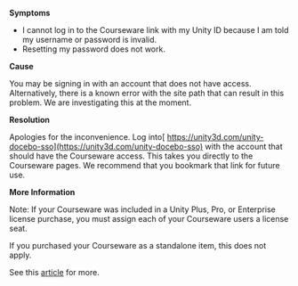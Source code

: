 

**Symptoms**


- I cannot log in to the Courseware link with my Unity ID because I am told my username or password is invalid.
- Resetting my password does not work.



**Cause**



You may be signing in with an account that does not have access. Alternatively, there is a known error with the site path that can result in this problem. We are investigating this at the moment.



**Resolution**



Apologies for the inconvenience. Log into[ https://unity3d.com/unity-docebo-sso](https://unity3d.com/unity-docebo-sso) with the account that should have the Courseware access. This takes you directly to the Courseware pages. We recommend that you bookmark that link for future use.



**More Information**



Note: If your Courseware was included in a Unity Plus, Pro, or Enterprise license purchase, you must assign each of your Courseware users a license seat.



If you purchased your Courseware as a standalone item, this does not apply.



See this [article](https://support.unity3d.com/hc/en-us/articles/209933926-How-do-I-assign-a-seat-to-a-user-) for more.

